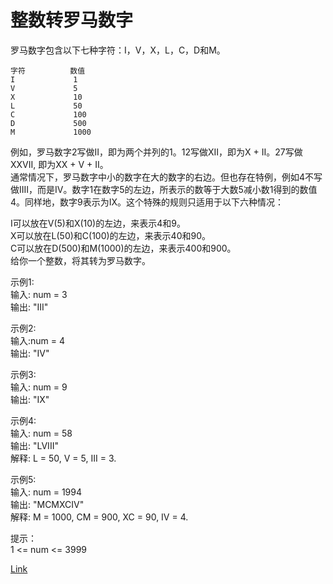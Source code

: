 <h1>整数转罗马数字</h1>

罗马数字包含以下七种字符：I，V，X，L，C，D和M。</br>

    字符          数值
    I             1
    V             5
    X             10
    L             50
    C             100
    D             500
    M             1000

例如，罗马数字2写做II，即为两个并列的1。12写做XII，即为X + II。27写做XXVII, 即为XX + V + II。</br>
通常情况下，罗马数字中小的数字在大的数字的右边。但也存在特例，例如4不写做IIII，而是IV。数字1在数字5的左边，所表示的数等于大数5减小数1得到的数值4。同样地，数字9表示为IX。这个特殊的规则只适用于以下六种情况：</br>

I可以放在V(5)和X(10)的左边，来表示4和9。</br>
X可以放在L(50)和C(100)的左边，来表示40和90。</br>
C可以放在D(500)和M(1000)的左边，来表示400和900。</br>
给你一个整数，将其转为罗马数字。</br>

示例1:</br>
输入: num = 3</br>
输出: "III"</br>

示例2:</br>
输入:num = 4</br>
输出: "IV"</br>

示例3:</br>
输入: num = 9</br>
输出: "IX"</br>

示例4:</br>
输入: num = 58</br>
输出: "LVIII"</br>
解释: L = 50, V = 5, III = 3.</br>

示例5:</br>
输入: num = 1994</br>
输出: "MCMXCIV"</br>
解释: M = 1000, CM = 900, XC = 90, IV = 4.</br>

提示：</br>
1 <= num <= 3999</br>

[Link](https://leetcode-cn.com/problems/integer-to-roman/)